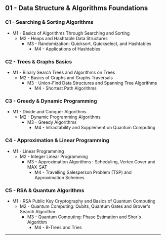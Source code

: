 ## 01 - Data Structure & Algorithms Foundations

### C1 - Searching & Sorting Algorithms

- M1 - Basics of Algorithms Through Searching and Sorting
    - M2 - Heaps and Hashtable Data Structures
        - M3 - Randomization: Quicksort, Quickselect, and Hashtables
            - M4 - Applications of Hashtables

### C2 - Trees & Graphs Basics

- M1 - Binary Search Trees and Algorithms on Trees
    - M2 - Basics of Graphs and Graphs Traversals
        - M3 - Union-Find Data Structures and Spanning Tree Algorithms
            - M4 - Shortest Path Algorithms

### C3 - Greedy & Dynamic Programming

- M1 - Divide and Conquer Algorithms
    - M2 - Dynamic Programming Algorithms
        - M3 - Greedy Algorithms
            - M4 - Intractability and Supplement on Quantum Computing

### C4 - Approximation & Linear Programming

- M1 - Linear Programming
    - M2 - Integer Linear Programming
        - M3 - Approximation Algorithms : Scheduling, Vertex Cover and MAX-SAT
            - M4 - Travelling Salesperson Problem (TSP) and Approximation Schemes

### C5 - RSA & Quantum Algorithms

- M1 - RSA Public Key Cryptography and Basics of Quantum Computing
    - M2 - Quantum Computing: Qubits, Quantum Gates and Grover's Search Algorithm
        - M3 - Quantum Computing: Phase Estimation and Shor's Algorithm
            - M4 - B-Trees and Tries

---